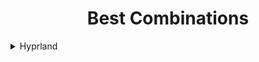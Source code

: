 <h1 align="center">Best Combinations</h1>
<details>
  <summary>Hyprland</summary>
    Hypr + Background + Bashrc + Kitty + NeoVim + Starship + Waybar + Wofi
